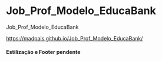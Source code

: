 # Job_Prof_Modelo_EducaBank
 Job_Prof_Modelo_EducaBank

https://madpais.github.io/Job_Prof_Modelo_EducaBank/

#### Estilização e Footer pendente ####
